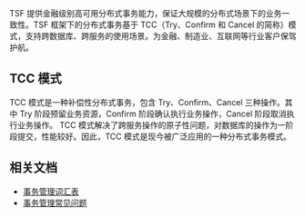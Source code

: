 TSF 提供金融级别高可用分布式事务能力，保证大规模的分布式场景下的业务一致性。TSF 框架下的分布式事务基于 TCC（Try、Confirm 和 Cancel 的简称）模式，支持跨数据库、跨服务的使用场景。为金融、制造业、互联网等行业客户保驾护航。

## TCC 模式
TCC 模式是一种补偿性分布式事务，包含 Try、Confirm、Cancel 三种操作。其中 Try 阶段预留业务资源，Confirm 阶段确认执行业务操作，Cancel 阶段取消执行业务操作。
TCC 模式解决了跨服务操作的原子性问题，对数据库的操作为一阶段提交，性能较好。因此，TCC 模式是现今被广泛应用的一种分布式事务模式。 

## 相关文档
- [事务管理词汇表](https://cloud.tencent.com/document/product/649/13007)
- [事务管理常见问题](https://cloud.tencent.com/document/product/649/31164)

